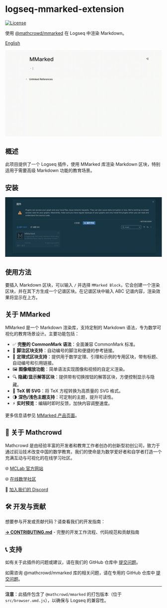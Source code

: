 # logseq-mmarked-extension

[![License](https://img.shields.io/badge/License-MIT-blue.svg)](LICENSE)

使用 [@mathcrowd/mmarked](https://github.com/mathedu4all/mmarked) 在 Logseq 中渲染 Markdown。

[English](./README.md)

![demo](./example.gif)

## 概述

此项目提供了一个 Logseq 插件，使用 MMarked 库渲染 Markdown 区块，特别适用于需要高级 Markdown 功能的教育场景。

## 安装

![安装](./install.png)

## 使用方法

要插入 Markdown 区块，可以输入 `/` 并选择 `MMarked Block`，它会创建一个渲染区块，并在其下方生成一个记谱区块。在记谱区块中输入 ABC 记谱内容，渲染效果将显示在上方。

## 关于 MMarked

MMarked 是一个 Markdown 渲染库，支持定制的 Markdown 语法，专为数学可视化的教育场景设计。主要功能包括：

- ✅ **完整的 CommonMark 语法**：全面兼容 CommonMark 标准。
- 🔢 **脚注区块支持**：自动编号的脚注和便捷的参考链接。
- 📘 **定理式区块支持**：提供用于数学定理、引理和示例的专用区块，带有标题、自动编号和引用链接。
- 🖼️ **图像缩放功能**：简单语法实现图像和视频的自定义渲染。
- 🔍 **隐藏/显示解答区块**：提供带有切换按钮的解答区块，方便控制显示与隐藏。
- 🧮 **TeX 转 SVG**：将 TeX 方程转换为高质量的 SVG 格式。
- 🌗 **深色/浅色主题支持**：可定制的主题，提升可读性。
- ⚡ **实时预览**：编辑时即时反馈，加快内容调整速度。

更多信息请参见 [MMarked 产品页面](https://lab.mathcrowd.cn/mmarked)。

## 👥 关于 Mathcrowd

Mathcrowd 是由经验丰富的开发者和教育工作者创办的创新型初创公司，致力于通过前沿技术改变中国的数学教育。我们的使命是为数学爱好者和自学者打造一个充满互动与可视化的在线学习社区。

🌐 [MCLab 官方网站](https://lab.mathcrowd.cn)

🌐 [在线数学社区](https://www.mathcrowd.cn)

💬 [加入我们的 Discord](https://discord.gg/6VMUVA5Yq2)

## 🛠️ 开发与贡献

想要参与开发或贡献代码？请查看我们的开发指南：

**[→ CONTRIBUTING.md](CONTRIBUTING.md)** - 完整的开发工作流程、代码规范和贡献指南

## 📞 支持

如有关于此插件的问题或建议，请在我们的 GitHub 仓库中 [提交问题](https://github.com/mathedu4all/mmarked-logseq-extension/issues)。

如需咨询 @mathcrowd/mmarked 库的相关问题，请在专用的 GitHub 仓库中 [提交问题](https://github.com/mathedu4all/mmarked/issues)。

---

**注意**：此插件包含了 `@mathcrowd/mmarked` 的打包版本（位于 `src/browser.umd.js`），以确保与 Logseq 的兼容性。